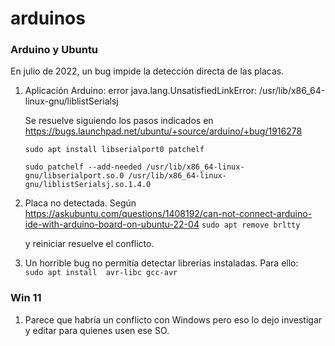 # arduinos

### Arduino y Ubuntu

En julio de 2022, un bug impide la detección directa de las placas.

  1. Aplicación Arduino:  error java.lang.UnsatisfiedLinkError: /usr/lib/x86_64-linux-gnu/liblistSerialsj
  
     Se resuelve siguiendo los pasos indicados en https://bugs.launchpad.net/ubuntu/+source/arduino/+bug/1916278
     
     ```     
     sudo apt install libserialport0 patchelf
     
     sudo patchelf --add-needed /usr/lib/x86_64-linux-gnu/libserialport.so.0 /usr/lib/x86_64-linux-gnu/liblistSerialsj.so.1.4.0
     ```
  2. Placa no detectada. Según  https://askubuntu.com/questions/1408192/can-not-connect-arduino-ide-with-arduino-board-on-ubuntu-22-04
    ```
    sudo apt remove brltty
    ```
    
     y reiniciar resuelve el conflicto.
     
  3. Un horrible bug no permitía detectar librerías instaladas. Para ello:  
    ```
    sudo apt install  avr-libc gcc-avr 
    ```   
    
### Win 11
  1. Parece que habría un conflicto con Windows pero eso lo dejo investigar y editar para quienes usen ese SO.
